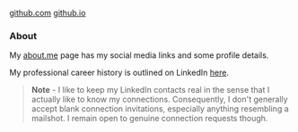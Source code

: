 [github.com](https://github.com/donnachaforde/donnachaforde.github.io) [github.io](https://donnachaforde.github.io)

### About

My [about.me](https://about.me/donnacha.forde) page has my social media links and some profile details. 

My professional career history is outlined on LinkedIn [here](https://www.linkedin.com/in/donnachaforde). 

> **Note** -  I like to keep my LinkedIn contacts real in the sense that I actually like to know my connections. Consequently, I don't generally accept blank connection invitations, especially anything resembling a mailshot. I remain open to genuine connection requests though. 